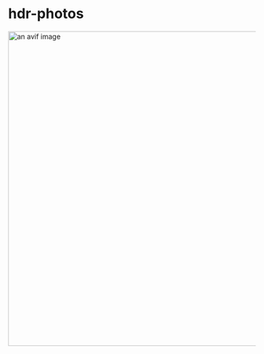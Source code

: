 # hdr-photos

<picture>
  <source srcSet="stairs.avif" type="image/avif" />
  <img width="960" height="640" decoding="async" loading="lazy" src="stairs.avif" alt="an avif image" />
</picture>
